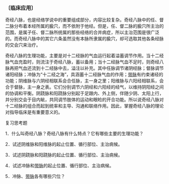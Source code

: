 ### 〔临床应用〕

奇经八脉，也是经络学说中的重要组成部分，内容比较复杂。奇经八脉中的任、督二脉分布着本经所属的腧穴，而不依附于他经。但是，任、督二脉的腧穴所主治的范围，是属子任、督二脉所统属的那些经络的合并病症，所以主治范围是很广泛的。而奇经八脉中的其它六条虽然没有本脉所隶属的腧穴，却可选取其他各条经脉的交会穴来治疗。

奇经八脉的生理功能，主要是对十二经脉的气血运行起着溢蓄调节作用。当十二经脉气血充盈时，则流注于奇经八脉，蓄以备用；当十二经脉气血不足时，则奇经八脉再把气血还流到十二经脉中去，溢注以补充。其中任脉调节诸阴经脉；督脉调节诸阳经脉；冲脉为“十二经之海”，具涵蓄十二经脉气血的作用；[带脉](https://www.gmzyjc.com/read/zjs/zjs3.1.9-12-0.0.3.3.26.md)有约束诸经的功能；阴维脉与六阴经相联系会合任脉，主一身之里；阳维脉与六阳经相联系，会合于督脉，主一身之表。它们分别调节六阴经和六阳经的经气，以维持阴阳经之间的协调和平衡。阴跷脉和阳跷脉分别起于足跟内、外上侧，伴随少阴、太阳上行，并分别交会于目内眦，共同调节肢体的运动和眼睑的开合功能。所以说奇经八脉对十二经脉的组合而起到统率和主导、沟通和联络作用。因此，掌握奇经八脉的理论对指导临床是有重要意义的。

复习思考题

1．什么叫奇经八脉？奇经八脉有什么特点？它有哪些主要的生理功能？

2．试述阴维脉和阳维脉的起止位置、循行部位、主治病候。

3．试述阴跷脉和阳跷脉的起止位置、循行部位、主治病候。

4．试述冲脉和[带脉](https://www.gmzyjc.com/read/zjs/zjs3.1.9-12-0.0.3.3.26.md)的起止位置、循行部位、主治病候。

5．冲脉、[带脉](https://www.gmzyjc.com/read/zjs/zjs3.1.9-12-0.0.3.3.26.md)各有哪些穴位？
